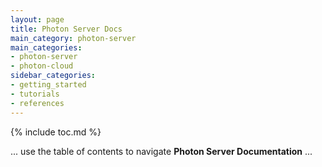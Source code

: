 ```yaml
---
layout: page
title: Photon Server Docs
main_category: photon-server
main_categories:
- photon-server
- photon-cloud
sidebar_categories:
- getting_started
- tutorials
- references
---
```


{% include toc.md %}

... use the table of contents to navigate **Photon Server Documentation** ...